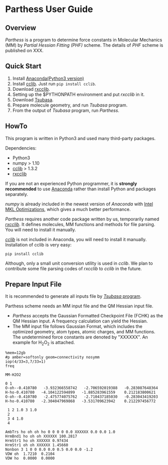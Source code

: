 # Parthess User Guide


## Overview

*Parthess* is a program to determine force constants in Molecular Mechanics (MM) by *Partial Hessian Fitting (PHF)* scheme. The details of *PHF* scheme is published on XXX.


## Quick Start
1. Install [Anaconda(Python3 version)](https://www.continuum.io/downloads) 
2. Install [cclib](https://cclib.github.io/). Just run ```pip install cclib```.
3. Download [rxcclib](https://github.com/ruixingw/rxcclib).
4. Setting up the $PYTHONPATH environment and put *rxcclib* in it.
5. Download [Tsubasa](https://github.com/ruixingw/tsubasa).
6. Prepare molecule geometry, and run *Tsubasa* program.
7. From the output of *Tsubasa* program, run *Parthess*.


## HowTo

This program is written in Python3 and used many third-party packages.

Dependencies:
- Python3
- numpy > 1.10
- [cclib](https://cclib.github.io/) > 1.3.2
- [rxcclib](https://github.com/ruixingw/rxcclib)


If you are not an experienced Python programmer, it is **strongly recommended** to use [Anaconda](https://www.continuum.io/downloads) rather than install Python and packages separately. 

*numpy* is already included in the newest version of *Anaconda* with [Intel MKL Optimizations](https://www.continuum.io/blog/developer-blog/anaconda-25-release-now-mkl-optimizations), which gives a much better performance.

*Parthess* requires another code package written by us, temporarily named [*rxcclib*](https://github.com/ruixingw/rxcclib). It defines molecules, MM functions and methods for file parsing. You will need to install it manually.

[*cclib*](https://cclib.github.io/) is not included in Anaconda, you will need to install it manually. Installation of cclib is very easy:

```pip install cclib```

Although, only a small unit conversion utility is used in *cclib*. We plan to contribute some file parsing codes of *rxcclib* to *cclib* in the future.

## Prepare Input File

It is recommended to generate all inputs file by [*Tsubasa* program](https://github.com/ruixingw/tsubasa).

Parthess scheme needs an MM input file and the QM Hessian input file.

- *Parthess* accepts the Gaussian Formatted Checkpoint File (FCHK) as the QM Hessian input. A frequency calculation can yield the Hessian.
- The MM input file follows Gaussian Format, which includes the optimized geometry, atom types, atomic charges, and MM functions. The undetermined force constants are denoted by "XXXXXX". An example for H<sub>2</sub>O<sub>2</sub> is attached.


```
%mem=12gb         
#p amber=softonly geom=connectivity nosymm
iop(4/33=3,7/33=1)
freq

MM-H2O2

0 1
O-oh--0.410780   -3.932366558742   -2.706592019388   -0.283087648364
H-ho-0.410780   -4.104122594899   -1.885283961559    0.212183800621
O-oh--0.410780   -2.475774075762   -2.710437185030   -0.283043419203
H-ho-0.410780   -2.304047969868   -3.531709623942    0.212297456772

 1 2 1.0 3 1.0
 2
 3 4 1.0
 4

AmbTrs ho oh oh ho 0 0 0 0 0.0 XXXXXX 0.0 0.0 1.0
HrmBnd1 ho oh oh XXXXXX 100.2817
HrmStr1 ho oh XXXXXX 0.97434
HrmStr1 oh oh XXXXXX 1.45660
Nonbon 3 1 0 0 0.0 0.0 0.5 0.0 0.0 -1.2
VDW oh  1.7210  0.2104
VDW ho  0.0000  0.0000

```



